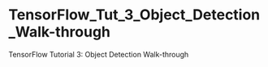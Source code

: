 # TensorFlow_Tut_3_Object_Detection_Walk-through
TensorFlow Tutorial 3: Object Detection Walk-through

